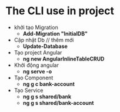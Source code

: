 # The CLI use in project

- khởi tạo Migration
    - **Add-Migration "InitialDB"**
- Cập nhật Db // thêm mới
    - **Update-Database**
- Tạo project Angular
    - **ng new AngularInlineTableCRUD**
- Khởi động angular
    - **ng serve -o**
- Tạo Component
    - **ng g c bank-account**
- Tạo Service
    - **ng g s shared/bank**
    - **ng g s shared/bank-account**